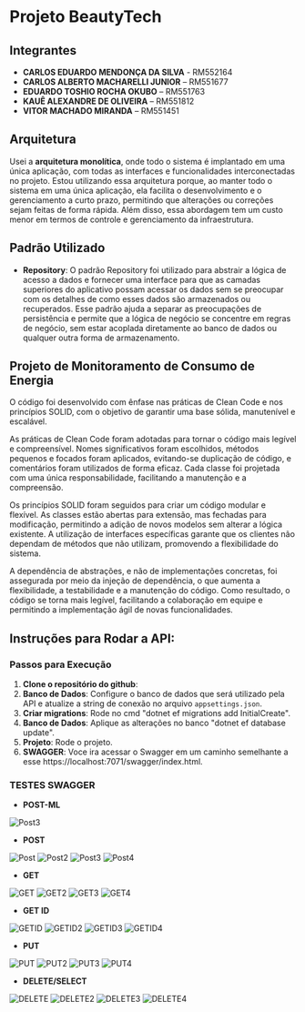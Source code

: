 # Projeto BeautyTech

## Integrantes

- **CARLOS EDUARDO MENDONÇA DA SILVA** - RM552164
- **CARLOS ALBERTO MACHARELLI JUNIOR** – RM551677
- **EDUARDO TOSHIO ROCHA OKUBO** – RM551763
- **KAUÊ ALEXANDRE DE OLIVEIRA** – RM551812
- **VITOR MACHADO MIRANDA** – RM551451

## Arquitetura

Usei a **arquitetura monolítica**, onde todo o sistema é implantado em uma única aplicação, com todas as interfaces e funcionalidades interconectadas no projeto. Estou utilizando essa arquitetura porque, ao manter todo o sistema em uma única aplicação, ela facilita o desenvolvimento e o gerenciamento a curto prazo, permitindo que alterações ou correções sejam feitas de forma rápida. Além disso, essa abordagem tem um custo menor em termos de controle e gerenciamento da infraestrutura.

## Padrão Utilizado

- **Repository**: O padrão Repository foi utilizado para abstrair a lógica de acesso a dados e fornecer uma interface para que as camadas superiores do aplicativo possam acessar os dados sem se preocupar com os detalhes de como esses dados são armazenados ou recuperados. Esse padrão ajuda a separar as preocupações de persistência e permite que a lógica de negócio se concentre em regras de negócio, sem estar acoplada diretamente ao banco de dados ou qualquer outra forma de armazenamento.



## Projeto de Monitoramento de Consumo de Energia

O código foi desenvolvido com ênfase nas práticas de Clean Code e nos princípios SOLID, com o objetivo de garantir uma base sólida, manutenível e escalável.

As práticas de Clean Code foram adotadas para tornar o código mais legível e compreensível. Nomes significativos foram escolhidos, métodos pequenos e focados foram aplicados, evitando-se duplicação de código, e comentários foram utilizados de forma eficaz. Cada classe foi projetada com uma única responsabilidade, facilitando a manutenção e a compreensão.

Os princípios SOLID foram seguidos para criar um código modular e flexível. As classes estão abertas para extensão, mas fechadas para modificação, permitindo a adição de novos modelos sem alterar a lógica existente. A utilização de interfaces específicas garante que os clientes não dependam de métodos que não utilizam, promovendo a flexibilidade do sistema.

A dependência de abstrações, e não de implementações concretas, foi assegurada por meio da injeção de dependência, o que aumenta a flexibilidade, a testabilidade e a manutenção do código. Como resultado, o código se torna mais legível, facilitando a colaboração em equipe e permitindo a implementação ágil de novas funcionalidades.
## Instruções para Rodar a API:

### Passos para Execução

1. **Clone o repositório do github**:
2. **Banco de Dados**: Configure o banco de dados que será utilizado pela API e atualize a string de conexão no arquivo `appsettings.json`.
3. **Criar migrations**: Rode no cmd "dotnet ef migrations add InitialCreate".
4. **Banco de Dados**: Aplique as alterações no banco "dotnet ef database update".
5. **Projeto**: Rode o projeto.
6. **SWAGGER**: Voce ira acessar o Swagger em um caminho semelhante a esse https://localhost:7071/swagger/index.html.


### TESTES SWAGGER

- **POST-ML**

![Post3](imagens-swagger/ML.png)

- **POST**

![Post](imagens-swagger/POST1.png)
![Post2](imagens-swagger/POST2.png)
![Post3](imagens-swagger/POST3.png)
![Post4](imagens-swagger/POST4.png)




- **GET**
  
![GET](imagens-swagger/GET1.png)
![GET2](imagens-swagger/GET2.png)
![GET3](imagens-swagger/GET3.png)
![GET4](imagens-swagger/GET4.png)


- **GET ID**
  
![GETID](imagens-swagger/GETID1.png)
![GETID2](imagens-swagger/GETID2.png)
![GETID3](imagens-swagger/GETID3.png)
![GETID4](imagens-swagger/GETID4.png)

- **PUT**
  
![PUT](imagens-swagger/PUT1.png)
![PUT2](imagens-swagger/PUT2.png)
![PUT3](imagens-swagger/PUT3.png)
![PUT4](imagens-swagger/PUT4.png)


- **DELETE/SELECT**
  
![DELETE](imagens-swagger/DELETE1.png)
![DELETE2](imagens-swagger/DELETE2.png)
![DELETE3](imagens-swagger/DELETE3.png)
![DELETE4](imagens-swagger/DELETE4.png)


